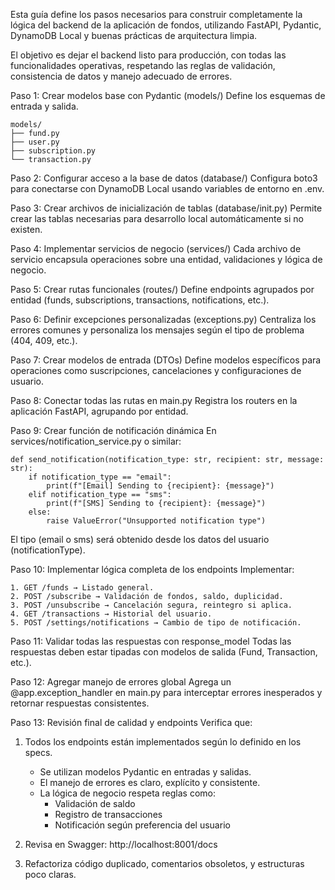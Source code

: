 Esta guía define los pasos necesarios para construir completamente la lógica del backend de la aplicación de fondos, utilizando FastAPI, Pydantic, DynamoDB Local y buenas prácticas de arquitectura limpia.

El objetivo es dejar el backend listo para producción, con todas las funcionalidades operativas, respetando las reglas de validación, consistencia de datos y manejo adecuado de errores.

Paso 1: Crear modelos base con Pydantic (models/)
Define los esquemas de entrada y salida.

```
models/
├── fund.py
├── user.py
├── subscription.py
└── transaction.py
```

Paso 2: Configurar acceso a la base de datos (database/)
Configura boto3 para conectarse con DynamoDB Local usando variables de entorno en .env.

Paso 3: Crear archivos de inicialización de tablas (database/init.py)
Permite crear las tablas necesarias para desarrollo local automáticamente si no existen.

Paso 4: Implementar servicios de negocio (services/)
Cada archivo de servicio encapsula operaciones sobre una entidad, validaciones y lógica de negocio.

Paso 5: Crear rutas funcionales (routes/)
Define endpoints agrupados por entidad (funds, subscriptions, transactions, notifications, etc.).

Paso 6: Definir excepciones personalizadas (exceptions.py)
Centraliza los errores comunes y personaliza los mensajes según el tipo de problema (404, 409, etc.).

Paso 7: Crear modelos de entrada (DTOs)
Define modelos específicos para operaciones como suscripciones, cancelaciones y configuraciones de usuario.

Paso 8: Conectar todas las rutas en main.py
Registra los routers en la aplicación FastAPI, agrupando por entidad.

Paso 9: Crear función de notificación dinámica
En services/notification_service.py o similar:

```
def send_notification(notification_type: str, recipient: str, message: str):
    if notification_type == "email":
        print(f"[Email] Sending to {recipient}: {message}")
    elif notification_type == "sms":
        print(f"[SMS] Sending to {recipient}: {message}")
    else:
        raise ValueError("Unsupported notification type")
```

El tipo (email o sms) será obtenido desde los datos del usuario (notificationType).

Paso 10: Implementar lógica completa de los endpoints Implementar:

```
1. GET /funds → Listado general.
2. POST /subscribe → Validación de fondos, saldo, duplicidad.
3. POST /unsubscribe → Cancelación segura, reintegro si aplica.
4. GET /transactions → Historial del usuario.
5. POST /settings/notifications → Cambio de tipo de notificación.
```

Paso 11: Validar todas las respuestas con response_model
Todas las respuestas deben estar tipadas con modelos de salida (Fund, Transaction, etc.).

Paso 12: Agregar manejo de errores global
Agrega un @app.exception_handler en main.py para interceptar errores inesperados y retornar respuestas consistentes.

Paso 13: Revisión final de calidad y endpoints
Verifica que:

1. Todos los endpoints están implementados según lo definido en los specs.

   - Se utilizan modelos Pydantic en entradas y salidas.
   - El manejo de errores es claro, explícito y consistente.
   - La lógica de negocio respeta reglas como:
     - Validación de saldo
     - Registro de transacciones
     - Notificación según preferencia del usuario

2. Revisa en Swagger: http://localhost:8001/docs
3. Refactoriza código duplicado, comentarios obsoletos, y estructuras poco claras.
